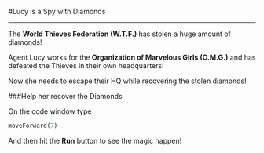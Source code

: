 #Lucy is a Spy with Diamonds
***

The **World Thieves Federation (W.T.F.)** has stolen a huge amount of diamonds!

Agent Lucy works for the **Organization of Marvelous Girls (O.M.G.)** and has defeated the Thieves in their own headquarters!

Now she needs to escape their HQ while recovering the stolen diamonds!

###Help her recover the Diamonds

On the code window type 

```python
moveForward(7)
```

And then hit the **Run** button to see the magic happen!

